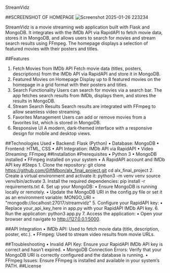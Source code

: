 StreamVidz

##SCREENSHOT OF HOMEPAGE
![Screenshot 2025-01-26 223234](https://github.com/user-attachments/assets/cabe0e5a-94f4-4cb5-88b0-db2e667eefaa)


StreamVidz is a movie streaming web application built with Flask and MongoDB. It integrates with the IMDb API via RapidAPI to fetch movie data, stores it in MongoDB, and allows users to search for movies and stream search results using FFmpeg. The homepage displays a selection of featured movies with their posters and titles.

##Features
1.	Fetch Movies from IMDb API
Fetch movie data (titles, posters, descriptions) from the IMDb API via RapidAPI and store it in MongoDB.
2.	Featured Movies on Homepage
Display up to 8 featured movies on the homepage in a grid format with their posters and titles.
3.	Search Functionality
Users can search for movies via a search bar. The app fetches search results from IMDb, displays them, and stores the results in MongoDB.
4.	Stream Search Results
Search results are integrated with FFmpeg to allow seamless video streaming.
5.	Favorites Management
Users can add or remove movies from a favorites list, which is stored in MongoDB.
6.	Responsive UI
A modern, dark-themed interface with a responsive design for mobile and desktop views.

##Technologies Used
	•	Backend: Flask (Python)
	•	Database: MongoDB
	•	Frontend: HTML, CSS
	•	API Integration: IMDb API via RapidAPI
	•	Video Streaming: FFmpeg
##Installation
#Prerequisites
	•	Python 3
	•	MongoDB installed
	•	FFmpeg installed on your system
	•	A RapidAPI account and IMDb API key
#Steps
	1.	Clone the repository:
git clone https://github.com/GiftMbon/alx_final_project.git
cd alx_final_project
	2.	Create a virtual environment and activate it:
python3 -m venv venv
source venv/bin/activate
	3.	Install the required dependencies:
pip install -r requirements.txt
	4.	Set up your MongoDB:
	•	Ensure MongoDB is running locally or remotely.
	•	Update the MongoDB URI in the config.py file or set it as an environment variable:
MONGO_URI = "mongodb://localhost:27017/streamvidz"
	5.	Configure your RapidAPI key:
	•	Replace your_api_key_here in app.py with your RapidAPI IMDb API key.
	6.	Run the application:
python3 app.py
	7.	Access the application:
	•	Open your browser and navigate to http://127.0.0.1:5000.

##API Integration
	•	IMDb API: Used to fetch movie data (title, description, poster, etc.).
	•	FFmpeg: Used to stream video results from movie URLs.
 
##Troubleshooting
	•	Invalid API Key: Ensure your RapidAPI IMDb API key is correct and hasn’t expired.
	•	MongoDB Connection Errors: Verify that your MongoDB URI is correctly configured and the database is running.
	•	FFmpeg Issues: Ensure FFmpeg is installed and available in your system’s PATH.
##License


